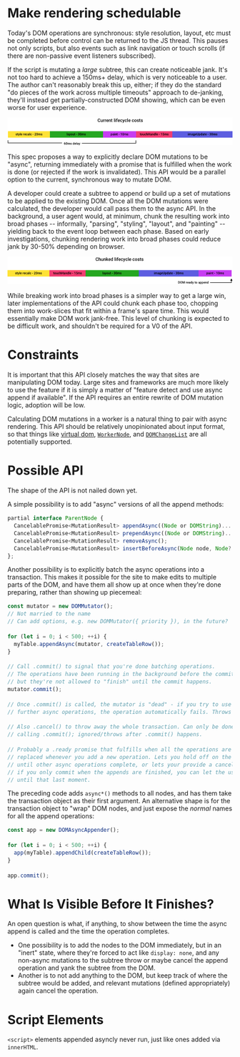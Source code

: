 # Make rendering schedulable

Today's DOM operations are synchronous: style resolution, layout, etc must be completed before control can be returned to the JS thread. This pauses not only scripts, but also events such as link navigation or touch scrolls (if there are non-passive event listeners subscribed).

If the script is mutating a *large* subtree, this can create noticeable jank. It's not too hard to achieve a 150ms+ delay, which is very noticeable to a user. The author can't reasonably break this up, either; if they do the standard "do pieces of the work across multiple timeouts" approach to de-janking, they'll instead get partially-constructed DOM showing, which can be even worse for user experience.

![synchronous rendering lifecycle](sync-lifecycle.png)

This spec proposes a way to explicitly declare DOM mutations to be "async", returning immediately with a promise that is fulfilled when the work is done (or rejected if the work is invalidated). This API would be a parallel option to the current, synchronous way to mutate DOM.  

A developer could create a subtree to append or build up a set of mutations to be applied to the existing DOM. Once all the DOM mutations were calculated, the developer would call pass them to the async API. In the background, a user agent would, at minimum, chunk the resulting work into broad phases -- informally, "parsing", "styling", "layout", and "painting" -- yielding back to the event loop between each phase. Based on early investigations, chunking rendering work into broad phases could reduce jank by 30-50% depending on browser.

![asynchronous rendering lifecycle](async-lifecycle.png)

While breaking work into broad phases is a simpler way to get a large win, later implementations of the API could chunk each phase too, chopping them into work-slices that fit within a frame's spare time. This would essentially  make DOM work jank-free. This level of chunking is expected to be difficult work, and shouldn't be required for a V0 of the API.

# Constraints
It is important that this API closely matches the way that sites are manipulating DOM today. Large sites and frameworks are much more likely to use the feature if it is simply a matter of "feature detect and use async append if available". If the API requires an entire rewrite of DOM mutation logic, adoption will be low.

Calculating DOM mutations in a worker is a natural thing to pair with async rendering. This API should be relatively unopinionated about input format, so that things like [virtual dom](https://github.com/Matt-Esch/virtual-dom), [`WorkerNode`](github.com/drufball/worker-node), and [`DOMChangeList`](https://github.com/whatwg/dom/issues/270) are all potentially supported.

# Possible API

The shape of the API is not nailed down yet.

A simple possibility is to add "async" versions of all the append methods:

```javascript
partial interface ParentNode {
  CancelablePromise<MutationResult> appendAsync((Node or DOMString)... nodes);
  CancelablePromise<MutationResult> prependAsync((Node or DOMString)... nodes);
  CancelablePromise<MutationResult> removeAsync();
  CancelablePromise<MutationResult> insertBeforeAsync(Node node, Node? child);
};
```

Another possibility is to explicitly batch the async operations into a transaction. This makes it possible for the site to make edits to multiple parts of the DOM, and have them all show up at once when they're done preparing, rather than showing up piecemeal:

```javascript
const mutator = new DOMMutator();
// Not married to the name
// Can add options, e.g. new DOMMutator({ priority }), in the future?

for (let i = 0; i < 500; ++i) {
  myTable.appendAsync(mutator, createTableRow());
}

// Call .commit() to signal that you're done batching operations.
// The operations have been running in the background before the commit,
// but they're not allowed to "finish" until the commit happens.
mutator.commit();

// Once .commit() is called, the mutator is "dead" - if you try to use it in any
// further async operations, the operation automatically fails. Throws error?

// Also .cancel() to throw away the whole transaction. Can only be done before
// calling .commit(); ignored/throws after .commit() happens.

// Probably a .ready promise that fulfills when all the operations are complete;
// replaced whenever you add a new operation. Lets you hold off on the .commit()
// until other async operations complete, or lets your provide a cancellation window --
// if you only commit when the appends are finished, you can let the user cancel
// until that last moment.
```

The preceding code adds `async*()` methods to all nodes, and has them take the transaction object as their first argument. An alternative shape is for the transaction object to "wrap" DOM nodes, and just expose the *normal* names for all the append operations:

```javascript
const app = new DOMAsyncAppender();

for (let i = 0; i < 500; ++i) {
  app(myTable).appendChild(createTableRow());
}

app.commit();
```

# What Is Visible Before It Finishes?

An open question is what, if anything, to show between the time the async append is called and the time the operation completes.

* One possibility is to add the nodes to the DOM immediately, but in an "inert" state,
	where they're forced to act like `display: none`,
	and any non-async mutations to the subtree throw
	or maybe cancel the append operation and yank the subtree from the DOM.
* Another is to not add anything to the DOM,
	but keep track of where the subtree would be added,
	and relevant mutations (defined appropriately) again cancel the operation.

# Script Elements

`<script>` elements appended asyncly never run, just like ones added via `innerHTML`.
